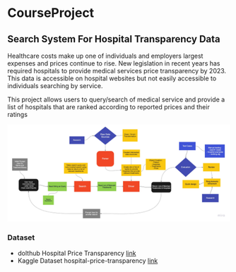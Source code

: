 # CourseProject

## Search System For Hospital Transparency Data

Healthcare costs make up one of individuals and employers largest expenses and prices continue to rise. New legislation in recent years has required hospitals to provide medical services price transparency by 2023. This data is accessible on hospital websites but not easily accessible to individuals searching by service. 

This project allows users to query/search of medical service and provide a list of hospitals that are ranked according to reported prices and their ratings 

![Screenshot](Hospital_Transparency_Flow_Chart.jpg)

### Dataset  

* dolthub Hospital Price Transparency [link](https://www.dolthub.com/repositories/dolthub/hospital-price-transparency)
* Kaggle Dataset hospital-price-transparency [link](https://www.kaggle.com/natesutton/hospitalpricetransparency?select=concept.csv)